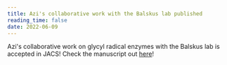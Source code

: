 ```yaml
---
title: Azi's collaborative work with the Balskus lab published
reading_time: false
date: 2022-06-09
---
```


Azi's collaborative work on glycyl radical enzymes with the Balskus lab is accepted in JACS! Check the manuscript out [here](https://doi.org/10.1021/jacs.1c13580)!

<!--more-->
